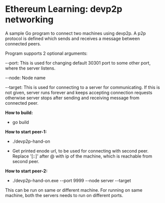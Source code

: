# Ethereum Learning: devp2p networking

A sample Go program to connect two machines using devp2p.
A p2p protocol is defined which sends and receives a message between connected peers.

Program supports 2 optional arguments:

--port: This is used for changing default 30301 port to some other port, where the server listens.

--node: Node name

--target: This is used for connecting to a server for communicating. If this is not given, server runs forever and keeps accepting connection requests otherwise server stops after sending and receiving message from connected peer.

**How to build:**

* go build

**How to start peer-1:**

* ./devp2p-hand-on

* Get printed enode url, to be used for connecting with second peer. Replace '[::]' after @ with ip of the machine, which is reachable from second peer.

**How to start peer-2:**

* ./devp2p-hand-on.exe --port 9999 --node server --target <enode url>

This can be run on same or different machine. For running on same machine, both the servers needs to run on different ports.